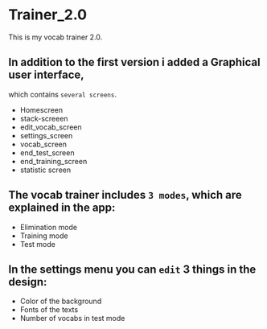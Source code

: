 # Trainer_2.0

This is my vocab trainer 2.0. 

## In addition to the first version i added a **Graphical user interface**, 
which contains ``several screens``.
- Homescreen
- stack-screeen
- edit_vocab_screen
- settings_screen
- vocab_screen
- end_test_screen
- end_training_screen
- statistic screen

## The vocab trainer includes ``3 modes``, which are explained in the app:
- Elimination mode
- Training mode
- Test mode

## In the settings menu you can ``edit`` 3 things in the design:
- Color of the background
- Fonts of the texts
- Number of vocabs in test mode
